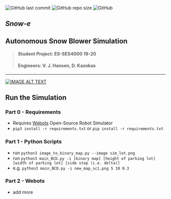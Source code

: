 ![GitHub last commit](https://img.shields.io/github/last-commit/vjhansen/Snow-e)
![GitHub repo size](https://img.shields.io/github/repo-size/vjhansen/Snow-e)
![GitHub](https://img.shields.io/github/license/vjhansen/Snow-e?color=blue)


## *Snow-e*
## Autonomous Snow Blower Simulation
>#### Student Project: ES-SES4000 19-20
>#### Engineers: V. J. Hansen, D. Kazokas
---


[![IMAGE ALT TEXT](http://img.youtube.com/vi/GPPK6jh8ui0/0.jpg)](http://www.youtube.com/watch?v=GPPK6jh8ui0 "Autonomous Snow Blower Simulation")


## Run the Simulation

### Part 0 - Requirements
* Requires [Webots](https://www.cyberbotics.com/) Open-Source Robot Simulator
* `pip3 install -r requirements.txt` or `pip install -r requirements.txt`

### Part 1 - Python Scripts
* run `python3 image_to_binary_map.py --image sim_lot.png`
* run `python3 main_BCD.py -i [binary map] [height of parking lot] [width of parking lot] [side step (i.e. delta)]`
* e.g. `python3 main_BCD.py -i new_map_sc1.png 5 10 0.3  `

### Part 2 - Webots 
* add more
